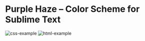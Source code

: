 # Purple Haze – Color Scheme for Sublime Text

![css-example](https://cloud.githubusercontent.com/assets/6605496/12372444/89288fe6-bc57-11e5-915b-26e635de7fe0.png)
![html-example](https://cloud.githubusercontent.com/assets/6605496/12372445/8d42de7e-bc57-11e5-969b-a358858205fd.png)
